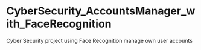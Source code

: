 # CyberSecurity_AccountsManager_with_FaceRecognition
Cyber Security project using Face Recognition manage own user accounts
